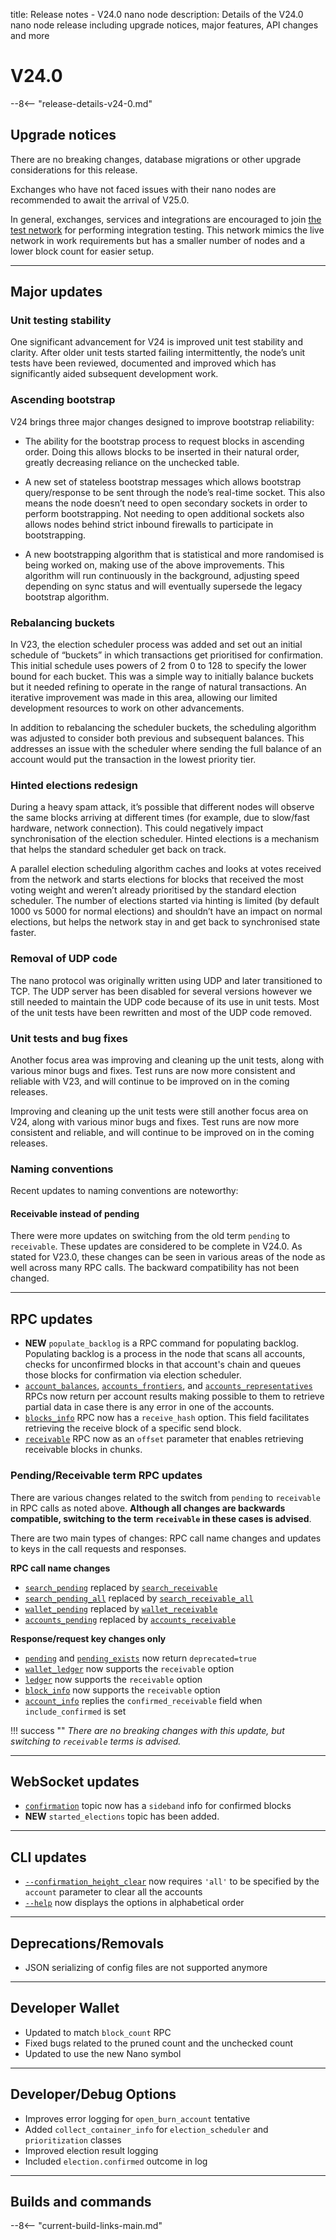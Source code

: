 title: Release notes - V24.0 nano node
description: Details of the V24.0 nano node release including upgrade notices, major features, API changes and more

# V24.0

--8<-- "release-details-v24-0.md"

## Upgrade notices

There are no breaking changes, database migrations or other upgrade considerations for this release.

Exchanges who have not faced issues with their nano nodes are recommended to await the arrival of V25.0.

In general, exchanges, services and integrations are encouraged to join [the test network](../running-a-node/test-network.md) for performing integration testing. This network mimics the live network in work requirements but has a smaller number of nodes and a lower block count for easier setup.

---

## Major updates

### Unit testing stability

One significant advancement for V24 is improved unit test stability and clarity. After older unit tests started failing intermittently, the node’s unit tests have been reviewed, documented and improved which has significantly aided subsequent development work.

### Ascending bootstrap

V24 brings three major changes designed to improve bootstrap reliability:

* The ability for the bootstrap process to request blocks in ascending order. Doing this allows blocks to be inserted in their natural order, greatly decreasing reliance on the unchecked table.

* A new set of stateless bootstrap messages which allows bootstrap query/response to be sent through the node’s real-time socket. This also means the node doesn’t need to open secondary sockets in order to perform bootstrapping. Not needing to open additional sockets also allows nodes behind strict inbound firewalls to participate in bootstrapping.

* A new bootstrapping algorithm that is statistical and more randomised is being worked on, making use of the above improvements. This algorithm will run continuously in the background, adjusting speed depending on sync status and will eventually supersede the legacy bootstrap algorithm.

### Rebalancing buckets

In V23, the election scheduler process was added and set out an initial schedule of “buckets” in which transactions get prioritised for confirmation. This initial schedule uses powers of 2 from 0 to 128 to specify the lower bound for each bucket. This was a simple way to initially balance buckets but it needed refining to operate in the range of natural transactions. An iterative improvement was made in this area, allowing our limited development resources to work on other advancements.

In addition to rebalancing the scheduler buckets, the scheduling algorithm was adjusted to consider both previous and subsequent balances. This addresses an issue with the scheduler where sending the full balance of an account would put the transaction in the lowest priority tier.

### Hinted elections redesign

During a heavy spam attack, it’s possible that different nodes will observe the same blocks arriving at different times (for example, due to slow/fast hardware, network connection). This could negatively impact synchronisation of the election scheduler. Hinted elections is a mechanism that helps the standard scheduler get back on track.

A parallel election scheduling algorithm caches and looks at votes received from the network and starts elections for blocks that received the most voting weight and weren’t already prioritised by the standard election scheduler. The number of elections started via hinting is limited (by default 1000 vs 5000 for normal elections) and shouldn’t have an impact on normal elections, but helps the network stay in and get back to synchronised state faster.

### Removal of UDP code

The nano protocol was originally written using UDP and later transitioned to TCP. The UDP server has been disabled for several versions however we still needed to maintain the UDP code because of its use in unit tests. Most of the unit tests have been rewritten and most of the UDP code removed.

### Unit tests and bug fixes

Another focus area was improving and cleaning up the unit tests, along with various minor bugs and fixes. Test runs are now more consistent and reliable with V23, and will continue to be improved on in the coming releases.

Improving and cleaning up the unit tests were still another focus area on V24, along with various minor bugs and fixes. Test runs are now more consistent and reliable, and will continue to be improved on in the coming releases.

### Naming conventions

Recent updates to naming conventions are noteworthy:

#### Receivable instead of pending

There were more updates on switching from the old term `pending` to `receivable`. These updates are considered to be complete in V24.0. As stated for V23.0, these changes can be seen in various areas of the node as well across many RPC calls. The backward compatibility has not been changed.

---

## RPC updates

* **NEW** `populate_backlog` is a RPC command for populating backlog. Populating backlog is a process in the node that scans all accounts, checks for unconfirmed blocks in that account's chain and queues those blocks for confirmation via election scheduler.
* [`account_balances`](https://docs.nano.org/commands/rpc-protocol/#accounts_balances), [`accounts_frontiers`](https://docs.nano.org/commands/rpc-protocol/#accounts_frontiers), and [`accounts_representatives`](https://docs.nano.org/commands/rpc-protocol/#accounts_representatives) RPCs now return per account results making possible to them to retrieve partial data in case there is any error in one of the accounts.
* [`blocks_info`](https://docs.nano.org/commands/rpc-protocol/#block_info) RPC now has a `receive_hash` option. This field facilitates retrieving the receive block of a specific send block.
* [`receivable`](https://docs.nano.org/commands/rpc-protocol/#receivable) RPC now as an `offset` parameter that enables retrieving receivable blocks in chunks.

### Pending/Receivable term RPC updates

There are various changes related to the switch from `pending` to `receivable` in RPC calls as noted above. **Although all changes are backwards compatible, switching to the term `receivable` in these cases is advised**.

There are two main types of changes: RPC call name changes and updates to keys in the call requests and responses.

**RPC call name changes**

* [`search_pending`](../commands/rpc-protocol.md#search_pending) replaced by [`search_receivable`](../commands/rpc-protocol.md#search_receivable)
* [`search_pending_all`](../commands/rpc-protocol.md#search_pending_all) replaced by [`search_receivable_all`](../commands/rpc-protocol.md#search_receivable_all)
* [`wallet_pending`](../commands/rpc-protocol.md#wallet_pending) replaced by [`wallet_receivable`](../commands/rpc-protocol.md#wallet_receivable)
* [`accounts_pending`](../commands/rpc-protocol.md#accounts_pending) replaced by [`accounts_receivable`](../commands/rpc-protocol.md#accounts_receivable)

**Response/request key changes only**

* [`pending`](../commands/rpc-protocol.md#pending) and [`pending_exists`](../commands/rpc-protocol.md#pending_exists) now return `deprecated=true`
* [`wallet_ledger`](../commands/rpc-protocol.md#wallet_ledger) now supports the `receivable` option
* [`ledger`](../commands/rpc-protocol.md#ledger) now supports the `receivable` option
* [`block_info`](../commands/rpc-protocol.md#block_info) now supports the `receivable` option
* [`account_info`](../commands/rpc-protocol.md#account_info) replies the `confirmed_receivable` field when `include_confirmed` is set

!!! success ""
    _There are no breaking changes with this update, but switching to `receivable` terms is advised._

---

## WebSocket updates

* [`confirmation`](../integration-guides/websockets.md#confirmations) topic now has a `sideband` info for confirmed blocks
* **NEW** `started_elections` topic has been added. 

---

## CLI updates 

* [`--confirmation_height_clear`](../commands/command-line-interface.md#--confirmationheightclear) now requires `'all'` to be specified by the `account` parameter to clear all the accounts
* [`--help`](../commands/command-line-interface.md#--help) now displays the options in alphabetical order

---

## Deprecations/Removals

* JSON serializing of config files are not supported anymore

---

## Developer Wallet

* Updated to match `block_count` RPC
* Fixed bugs related to the pruned count and the unchecked count
* Updated to use the new Nano symbol

---

## Developer/Debug Options

* Improves error logging for `open_burn_account` tentative
* Added `collect_container_info` for `election_scheduler` and `prioritization` classes
* Improved election result logging
* Included `election.confirmed` outcome in log

---

## Builds and commands

--8<-- "current-build-links-main.md"
